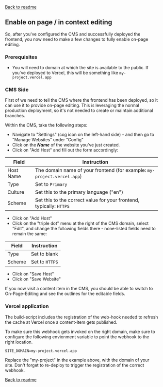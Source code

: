 [Back to readme](../README.md)

## Enable on page / in context editing

So, after you've configured the CMS and successfully deployed the frontend, you now need to make a few changes to fully enable on-page editing.

### Prerequisites

- You will need to domain at which the site is available to the public. If you've deployed to Vercel, this will be something like `my-project.vercel.app`

### CMS Side

First of we need to tell the CMS where the frontend has been deployed, so it can use it to provide on-page editing. This is leveraging the normal production deployment, so it's not needed to create or maintain additional branches.

Within the CMS, take the following steps:

- Navigate to "Settings" (cog icon on the left-hand side) - and then go to "Manage Websites" under "Config"
- Click on the ***Name*** of the website you've just created.
- Click on "Add Host" and fill out the form accordingly:

| Field | Instruction |
| - | - |
| Host Name | The domain name of your frontend (for example: `my-project.vercel.app`) |
| Type | Set to `Primary` |
| Culture | Set this to the primary language ("en") |
| Scheme | Set this to the correct value for your frontend, typically:  `HTTPS` |

- Click on "Add Host"
- Click on the "triple dot" menu at the right of the CMS domain, select "Edit", and change the following fields there - none-listed fields need to remain the same:

| Field | Instruction |
| - | - |
| Type | Set to blank |
| Scheme | Set to `HTTPS` |

- Click on "Save Host"
- Click on "Save Website"

If you now visit a content item in the CMS, you should be able to switch to On-Page-Editing and see the outlines for the editable fields.

### Vercel application

The build-script includes the registration of the web-hook needed to refresh the cache at Vercel once a content-item gets published.

To make sure this webhook gets invoked on the right domain, make sure to configure the following envionment variable to point the webhook to the right location.

`SITE_DOMAIN=my-project.vercel.app`

Replace the "my-project" in the example above, with the domain of your site. Don't forget to re-deploy to trigger the registration of the correct webhook.

[Back to readme](../README.md)